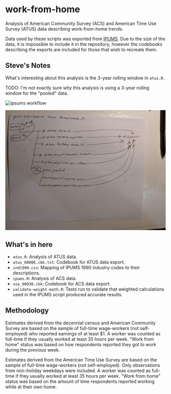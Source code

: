 # work-from-home

Analysis of American Community Survey (ACS) and American Time Use Survey (ATUS) data describing work-from-home trends.

Data used by these scripts was exported from [IPUMS](http://ipums.org). Due to the size of the data, it is impossible to include it in the repository, however the codebooks describing the exports are included for those that wish to recreate them.

## Steve's Notes

What's interesting about this analysis is the 3-year rolling window in `atus.R`. 

TODO: I'm not exactly sure why this analysis is using a 3-year rolling window for the "pooled" data.

![ipsums workflow](ipsums_workflow.jpg)

![atus workflow](atus_workflow.jpg)

## What's in here

* `atus.R`: Analysis of ATUS data.
* `atus_00006.cbk.txt`: Codebook for ATUS data export.
* `ind1990.csv`: Mapping of IPUMS 1990 industry codes to their descriptions.
* `ipums.R`: Analysis of ACS data.
* `usa_00030.cbk`: Codebook for ACS data export.
* `validate-weight-math.R`: Tests run to validate that weighted calculations used in the IPUMS script produced accurate results.

## Methodology

Estimates derived from the decennial census and American Community Survey are based on the sample of full-time wage-workers (not self-employed) who reported earnings of at least $1. A worker was counted as full-time if they usually worked at least 35 hours per week. "Work from home" status was based on how respondents reported they got to work during the previous week.

Estimates derived from the American Time Use Survey are based on the sample of full-time wage-workers (not self-employed). Only observations from non-holiday weekdays were included. A worker was counted as full-time if they usually worked at least 35 hours per week. "Work from home" status was based on the amount of time respondents reported working while at their own home.